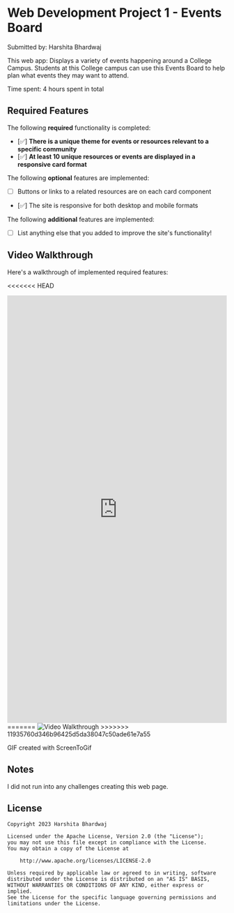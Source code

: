 # Web Development Project 1 - Events Board

Submitted by: Harshita Bhardwaj

This web app: Displays a variety of events happening around a College Campus. Students at this College campus can use this Events Board to help plan what events they may want to attend.

Time spent: 4 hours spent in total

## Required Features

The following **required** functionality is completed:

- [✅] **There is a unique theme for events or resources relevant to a specific community**
- [✅] **At least 10 unique resources or events are displayed in a responsive card format**

The following **optional** features are implemented:

- [ ] Buttons or links to a related resources are on each card component
- [✅] The site is responsive for both desktop and mobile formats

The following **additional** features are implemented:

* [ ] List anything else that you added to improve the site's functionality!

## Video Walkthrough

Here's a walkthrough of implemented required features:

<<<<<<< HEAD
<iframe class="imgur-embed" width="100%" height="980" frameborder="0" src="https://i.imgur.com/0BpKK1S.gifv#embed"></iframe>
=======
<img src='https://imgur.com/0BpKK1S.gifv' title='Video Walkthrough' width='' alt='Video Walkthrough' />
>>>>>>> 11935760d346b96425d5da38047c50ade61e7a55

<!-- Replace this with whatever GIF tool you used! -->
GIF created with ScreenToGif  
<!-- Recommended tools:
[Kap](https://getkap.co/) for macOS
[ScreenToGif](https://www.screentogif.com/) for Windows
[peek](https://github.com/phw/peek) for Linux. -->

## Notes

I did not run into any challenges creating this web page.

## License

    Copyright 2023 Harshita Bhardwaj

    Licensed under the Apache License, Version 2.0 (the "License");
    you may not use this file except in compliance with the License.
    You may obtain a copy of the License at

        http://www.apache.org/licenses/LICENSE-2.0

    Unless required by applicable law or agreed to in writing, software
    distributed under the License is distributed on an "AS IS" BASIS,
    WITHOUT WARRANTIES OR CONDITIONS OF ANY KIND, either express or implied.
    See the License for the specific language governing permissions and
    limitations under the License.
